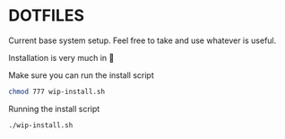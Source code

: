 DOTFILES
===========================

Current base system setup. Feel free to take and use whatever is useful.

Installation is very much in :construction:

Make sure you can run the install script
```sh
chmod 777 wip-install.sh
```


Running the install script
```
./wip-install.sh
```
